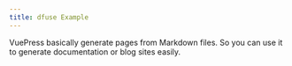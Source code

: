 ```yaml
---
title: dfuse Example
---
```


VuePress basically generate pages from Markdown files. So you can use it to generate documentation or blog sites easily.
